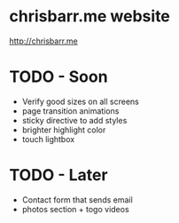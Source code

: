 # chrisbarr.me website
http://chrisbarr.me


# TODO - Soon
* Verify good sizes on all screens
* page transition animations
* sticky directive to add styles
* brighter highlight color
* touch lightbox

# TODO - Later
* Contact form that sends email
* photos section + togo videos
